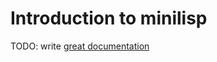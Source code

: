 # Introduction to minilisp

TODO: write [great documentation](http://jacobian.org/writing/what-to-write/)
